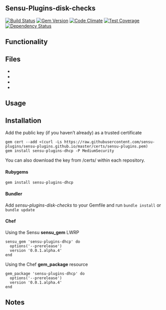 ## Sensu-Plugins-disk-checks

[![Build Status](https://travis-ci.org/sensu-plugins/sensu-plugins-dhcp.svg?branch=master)][1]
[![Gem Version](https://badge.fury.io/rb/sensu-plugins-dhcp.svg)][2]
[![Code Climate](https://codeclimate.com/github/sensu-plugins/sensu-plugins-dhcp/badges/gpa.svg)][3]
[![Test Coverage](https://codeclimate.com/github/sensu-plugins/sensu-plugins-dhcp/badges/coverage.svg)][4]
[![Dependency Status](https://gemnasium.com/sensu-plugins/sensu-plugins-dhcp.svg)][5]

## Functionality

## Files
 *
 *
 *
 *

## Usage

## Installation

Add the public key (if you haven’t already) as a trusted certificate

```
gem cert --add <(curl -Ls https://raw.githubusercontent.com/sensu-plugins/sensu-plugins.github.io/master/certs/sensu-plugins.pem)
gem install sensu-plugins-dhcp -P MediumSecurity
```

You can also download the key from /certs/ within each repository.

#### Rubygems

`gem install sensu-plugins-dhcp`

#### Bundler

Add *sensu-plugins-disk-checks* to your Gemfile and run `bundle install` or `bundle update`

#### Chef

Using the Sensu **sensu_gem** LWRP
```
sensu_gem 'sensu-plugins-dhcp' do
  options('--prerelease')
  version '0.0.1.alpha.4'
end
```

Using the Chef **gem_package** resource
```
gem_package 'sensu-plugins-dhcp' do
  options('--prerelease')
  version '0.0.1.alpha.4'
end
```

## Notes

[1]:[https://travis-ci.org/sensu-plugins/sensu-plugins-dhcp]
[2]:[http://badge.fury.io/rb/sensu-plugins-dhcp]
[3]:[https://codeclimate.com/github/sensu-plugins/sensu-plugins-dhcp]
[4]:[https://codeclimate.com/github/sensu-plugins/sensu-plugins-dhcp]
[5]:[https://gemnasium.com/sensu-plugins/sensu-plugins-dhcp]
